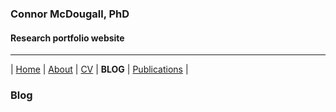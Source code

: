 ### Connor McDougall, PhD
#### Research portfolio website
___

| [Home](README.md) | [About](about.md) | [CV](cv.md) | **BLOG** | [Publications](publications.md) |

### Blog
